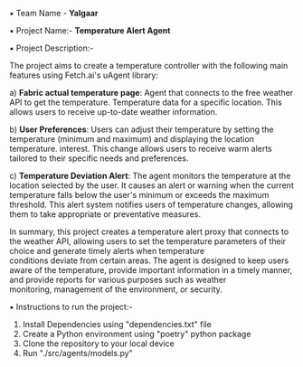 ▪️ Team Name - **Yalgaar**

▪️ Project Name:-
  **Temperature Alert Agent**

▪️ Project Description:-

  The project aims to create a temperature controller with the following main features using Fetch.ai's uAgent library:
  
  a) **Fabric actual temperature page**: Agent that connects to the free weather API to get the temperature. Temperature data for a specific location. This allows users to receive up-to-date weather information.
  
  b) **User Preferences**: Users can adjust their temperature by setting the temperature (minimum and maximum) and displaying the location temperature. interest. This change allows users to receive warm alerts     tailored to their specific needs and preferences.
  
  c) **Temperature Deviation Alert**: The agent monitors the temperature at the location selected by the user. It causes an alert or warning when the current temperature falls below the user's minimum or exceeds   the maximum threshold. This alert system notifies users of temperature changes, allowing them to take appropriate or preventative measures.
  
  In summary, this project creates a temperature alert proxy that connects to the weather API, allowing users to set the temperature parameters of their choice and generate timely alerts when temperature         
  conditions deviate from certain areas. The agent is designed to keep users aware of the temperature, provide important information in a timely manner, and provide reports for various purposes such as weather   
  monitoring, management of the environment, or security.

▪️ Instructions to run the project:-
  1) Install Dependencies using "dependencies.txt" file
  2) Create a Python environment using "poetry" python package
  3) Clone the repository to your local device
  4) Run "./src/agents/models.py"
